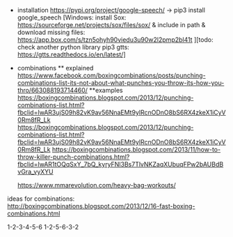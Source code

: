 - installation
  https://pypi.org/project/google-speech/ -> pip3 install google_speech
  [Windows: install Sox: https://sourceforge.net/projects/sox/files/sox/ & include in path & download missing files: https://app.box.com/s/tzn5ohyh90viedu3u90w2l2pmp2bl41t ][todo: check another python library pip3 gtts: https://gtts.readthedocs.io/en/latest/]

- combinations
  ** explained
  https://www.facebook.com/boxingcombinations/posts/punching-combinations-list-its-not-about-what-punches-you-throw-its-how-you-thro/663088193714460/
  **examples
  https://boxingcombinations.blogspot.com/2013/12/punching-combinations-list.html?fbclid=IwAR3ujS09h82vK9av56NnaEMt9ylRcnODnO8bS6RX4zkeX1iCyV0Rm8fR_Lk
  https://boxingcombinations.blogspot.com/2013/12/punching-combinations-list.html?fbclid=IwAR3ujS09h82vK9av56NnaEMt9ylRcnODnO8bS6RX4zkeX1iCyV0Rm8fR_Lk
  https://boxingcombinations.blogspot.com/2013/11/how-to-throw-killer-punch-combinations.html?fbclid=IwAR1tOQqSxY_7bQ_kyryFNl3Bs7TlvNKZaqXUbuqFPw2bAUBdBvGra_vyXYU

  https://www.mmarevolution.com/heavy-bag-workouts/

ideas for combinations: http://boxingcombinations.blogspot.com/2013/12/16-fast-boxing-combinations.html

1-2-3-4-5-6
1-2-5-6-3-2
